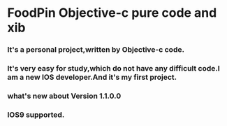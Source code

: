 # FoodPin Objective-c pure code and xib

### It's a personal project,written by Objective-c code.

### It's very easy for study,which do not have any difficult code.I am a new IOS developer.And it's my first project.


### what's new about Version 1.1.0.0

### IOS9 supported.